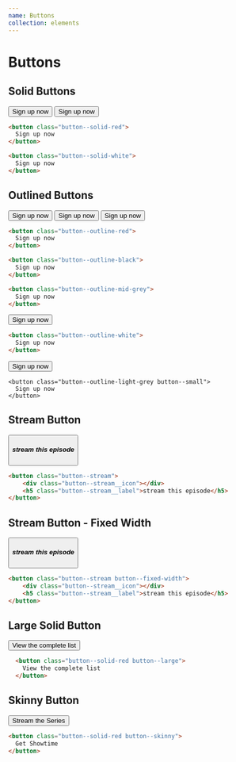 ```yaml
---
name: Buttons
collection: elements
---
```


# Buttons

## Solid Buttons

<div class="styleguide-panel--pure-black">
  <button class="button--solid-red">
    Sign up now
  </button>

  <button class="button--solid-white">
    Sign up now
  </button>
</div>

```html
<button class="button--solid-red">
  Sign up now
</button>

<button class="button--solid-white">
  Sign up now
</button>
```

## Outlined Buttons

<div class="styleguide-panel--pure-white">
  <button class="button--outline-red">
    Sign up now
  </button>

  <button class="button--outline-black">
    Sign up now
  </button>

  <button class="button--outline-mid-grey">
    Sign up now
  </button>


</div>

```html
<button class="button--outline-red">
  Sign up now
</button>

<button class="button--outline-black">
  Sign up now
</button>

<button class="button--outline-mid-grey">
  Sign up now
</button>

```

<div class="styleguide-panel">
  <button class="button--outline-white">
    Sign up now
  </button>
</div>

```html
<button class="button--outline-white">
  Sign up now
</button>
```

<div class="styleguide-panel">
  <button class="button--outline-light-grey button--small">
    Sign up now
  </button>
</div>

```
<button class="button--outline-light-grey button--small">
  Sign up now
</button>
```

## Stream Button

<section class="component-examples">
	<button class="button--stream">
		<div class="button--stream__icon"></div>
		<h5 class="button--stream__label">stream this episode</h5>
	</button>
</section>

```html
<button class="button--stream">
	<div class="button--stream__icon"></div>
	<h5 class="button--stream__label">stream this episode</h5>
</button>
```

## Stream Button - Fixed Width

<button class="button--stream button--fixed-width">
	<div class="button--stream__icon"></div>
	<h5 class="button--stream__label">stream this episode</h5>
</button>

```html
<button class="button--stream button--fixed-width">
	<div class="button--stream__icon"></div>
	<h5 class="button--stream__label">stream this episode</h5>
</button>
```

## Large Solid Button

<button class="button--solid-red button--large">
  View the complete list
</button>

```html
  <button class="button--solid-red button--large">
    View the complete list
  </button>
```

## Skinny Button

<button class="button--solid-red button--skinny">
  Stream the Series
</button>

```html
<button class="button--solid-red button--skinny">
  Get Showtime
</button>
```
